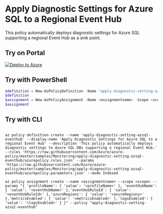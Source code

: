 # Apply Diagnostic Settings for Azure SQL to a Regional Event Hub

This policy automatically deploys diagnostic settings for Azure SQL supporting a regional Event Hub as a sink point.

## Try on Portal

[![Deploy to Azure](http://azuredeploy.net/deploybutton.png)](https://portal.azure.com/#blade/Microsoft_Azure_Policy/CreatePolicyDefinitionBlade/uri/https%3A%2F%2Fraw.githubusercontent.com%2FAzure%2Fazure-policy%2Fmaster%2Fsamples%2FMonitoring%2Fapply-diagnostic-setting-azsql-eventhub%2Fazurepolicy.json)

## Try with PowerShell

````powershell
$definition = New-AzPolicyDefinition -Name "apply-diagnostic-setting-azsql-eventhub" -DisplayName "Apply Diagnostic Settings for Azure SQL to a Regional Event Hub" -description "This policy automatically deploys diagnostic settings for Azure SQL to point to a regional Event Hub." -Policy 'https://raw.githubusercontent.com/Azure/azure-policy/master/samples/Monitoring/apply-diagnostic-setting-azsql-eventhub/azurepolicy.rules.json' -Parameter 'https://raw.githubusercontent.com/Azure/azure-policy/master/samples/Monitoring/apply-diagnostic-setting-azsql-eventhub/azurepolicy.parameters.json' -Mode Indexed
$definition
$assignment = New-AzPolicyAssignment -Name <assignmentname> -Scope <scope> -profileName <profileName> -eventHubName <eventHubName> -eventHubRuleId <eventHubRuleId> -azureRegions <azureRegions> -metricsEnabled <metricsEnabled> -logsEnabled <logsEnabled> -PolicyDefinition $definition
$assignment 
````

## Try with CLI

````cli

az policy definition create --name 'apply-diagnostic-setting-azsql-eventhub' --display-name 'Apply Diagnostic Settings for Azure SQL to a regional Event Hub' --description 'This policy automatically deploys diagnostic settings to Azure SQL DBs supporting a regional Event Hub.' --rules 'https://raw.githubusercontent.com/Azure/azure-policy/master/samples/Monitoring/apply-diagnostic-setting-azsql-eventhub/azurepolicy.rules.json' --params 'https://raw.githubusercontent.com/Azure/azure-policy/master/samples/Monitoring/apply-diagnostic-setting-azsql-eventhub/azurepolicy.parameters.json' --mode Indexed

az policy assignment create --name <assignmentname> --scope <scope> --params "{ 'profileName': { 'value': '<profileName>' }, 'eventHubName': { 'value': '<eventHubName>' },'eventHubRuleId': { 'value': '<eventHubRuleId>' },'azureRegions': { 'value': '<azureRegions>' },'metricsEnabled': { 'value': '<metricsEnabled>' },'logsEnabled': { 'value': '<logsEnabled>' } }" --policy "apply-diagnostic-setting-azsql-eventhub"

````
